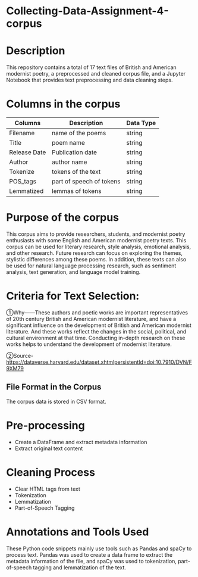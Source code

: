 # Collecting-Data-Assignment-4-corpus
# Description
This repository contains a total of 17 text files of British and American modernist poetry, a preprocessed and cleaned corpus file, and a Jupyter Notebook that provides text preprocessing and data cleaning steps.

# Columns in the corpus
| Columns        | Description            | Data Type    |
|-----------------|------------------------|--------------|
| Filename       | name of the poems       | string       |
| Title           | poem name              | string       |
| Release Date    | Publication date       | string       |
| Author          | author name             | string       |
| Tokenize         | tokens of the text      | string       |
| POS_tags         | part of speech of tokens | string       |
| Lemmatized       | lemmas of tokens        | string       |

# Purpose of the corpus
This corpus aims to provide researchers, students, and modernist poetry enthusiasts with some English and American modernist poetry texts. This corpus can be used for literary research, style analysis, emotional analysis, and other research. Future research can focus on exploring the themes, stylistic differences among these poems. In addition, these texts can also be used for natural language processing research, such as sentiment analysis, text generation, and language model training.

# Criteria for Text Selection:
①Why——These authors and poetic works are important representatives of 20th century British and American modernist literature, and have a significant influence on the development of British and American modernist literature. And these works reflect the changes in the social, political, and cultural environment at that time. Conducting in-depth research on these works helps to understand the development of modernist literature.

②Source-https://dataverse.harvard.edu/dataset.xhtmlpersistentId=doi:10.7910/DVN/F9XM79

## File Format in the Corpus

The corpus data is stored in CSV format.

# Pre-processing
- Create a DataFrame and extract metadata information
- Extract original text content

# Cleaning Process
- Clear HTML tags from text
- Tokenization
- Lemmatization
- Part-of-Speech Tagging

# Annotations and Tools Used
These Python code snippets mainly use tools such as Pandas and spaCy to process text. Pandas was used to create a data frame to extract the metadata information of the file, and spaCy was used to tokenization, part-of-speech tagging and lemmatization of the text.

